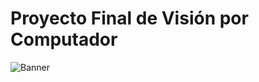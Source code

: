 # Proyecto Final de Visión por Computador

![Banner](https://github.com/hopkeinst/2019-1_CVProject/otros/banner.jpg)